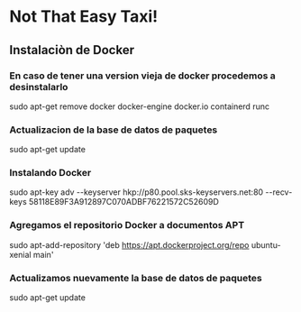 # Not That Easy Taxi!

## Instalaciòn de Docker

### En caso de tener una version vieja de docker procedemos a desinstalarlo
sudo apt-get remove docker docker-engine docker.io containerd runc
### Actualizacion de la base de datos de paquetes
sudo apt-get update
### Instalando Docker
sudo apt-key adv --keyserver hkp://p80.pool.sks-keyservers.net:80 --recv-keys 58118E89F3A912897C070ADBF76221572C52609D
### Agregamos el repositorio Docker a documentos APT
sudo apt-add-repository 'deb https://apt.dockerproject.org/repo ubuntu-xenial main'
### Actualizamos nuevamente la base de datos de paquetes
sudo apt-get update
### 
